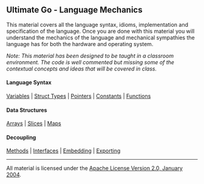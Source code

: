 ## Ultimate Go - Language Mechanics

This material covers all the language syntax, idioms, implementation and specification of the language. Once you are done with this material you will understand the mechanics of the language and mechanical sympathies the language has for both the hardware and operating system. 

*Note: This material has been designed to be taught in a classroom environment. The code is well commented but missing some of the contextual concepts and ideas that will be covered in class.*

#### Language Syntax
[Variables](../../../go/language/variables/README.md) | 
[Struct Types](../../../go/language/struct_types/README.md) | 
[Pointers](../../../go/language/pointers/README.md) | 
[Constants](../../../go/language/constants/README.md) | 
[Functions](../../../go/language/functions/README.md)

#### Data Structures
[Arrays](../../../go/language/arrays/README.md) | 
[Slices](../../../go/language/slices/README.md) | 
[Maps](../../../go/language/maps/README.md)

#### Decoupling
[Methods](../../../go/language/methods/README.md) | 
[Interfaces](../../../go/language/interfaces/README.md) | 
[Embedding](../../../go/language/embedding/README.md) | 
[Exporting](../../../go/language/exporting/README.md)

___
All material is licensed under the [Apache License Version 2.0, January 2004](http://www.apache.org/licenses/LICENSE-2.0).
